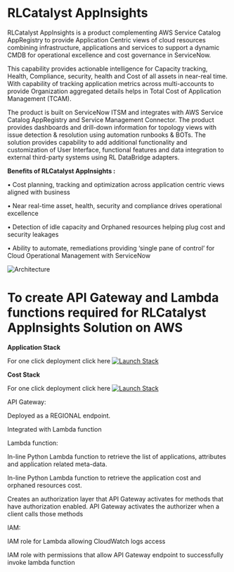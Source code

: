 # RLCatalyst AppInsights

RLCatalyst AppInsights is a product complementing AWS Service Catalog AppRegistry to provide Application Centric views of cloud resources combining infrastructure, applications and services to support a dynamic CMDB for operational excellence and cost governance in ServiceNow.


This capability provides actionable intelligence for Capacity tracking, Health, Compliance, security, health and Cost of all assets in near-real time. With capability of tracking application metrics across multi-accounts to provide Organization aggregated details helps in Total Cost of Application Management (TCAM).


The product is built on ServiceNow ITSM and integrates with AWS Service Catalog AppRegistry and Service Management Connector. The product provides dashboards and drill-down information for topology views with issue detection & resolution using automation runbooks & BOTs. The solution provides capability to add additional functionality and customization of User Interface, functional features and data integration to external third-party systems using RL DataBridge adapters.


**Benefits of RLCatalyst AppInsights :**

•	Cost planning, tracking and optimization across application centric views aligned with business

•	Near real-time asset, health, security and compliance drives operational excellence

•	Detection of idle capacity and Orphaned resources helping plug cost and security leakages

•	Ability to automate, remediations providing ‘single pane of control’ for Cloud Operational Management with ServiceNow


![Architecture](https://user-images.githubusercontent.com/64137641/130602792-8feac980-8571-49c6-a4c4-3941ea860668.png)

# To create API Gateway and Lambda functions required for RLCatalyst AppInsights Solution on AWS

**Application Stack**

For one click deployment click here  [![Launch Stack](https://user-images.githubusercontent.com/64137641/130605188-bc6546bf-3526-4c62-a35c-30cce25c3275.png)](https://console.aws.amazon.com/cloudformation/home?region=us-east-1#/stacks/quickcreate?templateURL=https://rlcatalystappinsights.s3.amazonaws.com/listapp.template)

**Cost Stack**

For one click deployment click here  [![Launch Stack](https://user-images.githubusercontent.com/64137641/130605188-bc6546bf-3526-4c62-a35c-30cce25c3275.png)](https://console.aws.amazon.com/cloudformation/home?region=us-east-1#/stacks/quickcreate?templateURL=https://rlcatalystappinsights.s3.amazonaws.com/cost.template)

API Gateway: 

Deployed as a REGIONAL endpoint.

Integrated with Lambda function

Lambda function:

In-line Python Lambda function to retrieve the list of applications, attributes and application related meta-data.

In-line Python Lambda function to retrieve the application cost and orphaned resources cost.

Creates an authorization layer that API Gateway activates for methods that have authorization enabled. API Gateway activates the authorizer when a client calls those methods

IAM:

IAM role for Lambda allowing CloudWatch logs access

IAM role with permissions that allow API Gateway endpoint to successfully invoke lambda function
